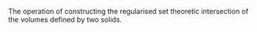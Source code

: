 The operation of constructing the regularised set theoretic intersection of the volumes defined by two solids.
